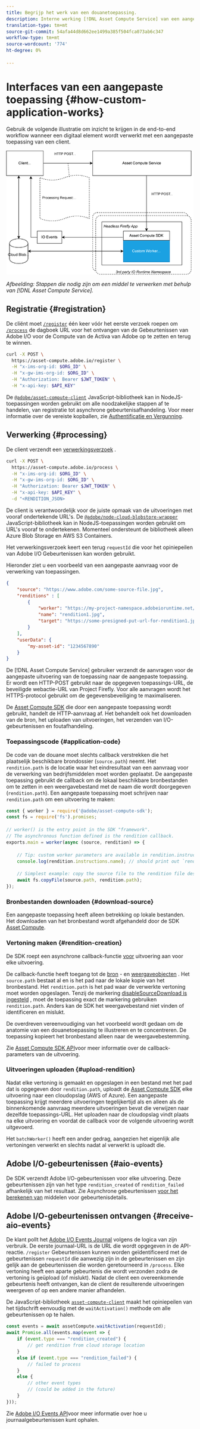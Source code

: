 ```yaml
---
title: Begrijp het werk van een douanetoepassing.
description: Interne werking [!DNL Asset Compute Service] van een aangepaste toepassing voor een beter begrip van de werking ervan.
translation-type: tm+mt
source-git-commit: 54afa44d8d662ee1499a385f504fca073ab6c347
workflow-type: tm+mt
source-wordcount: '774'
ht-degree: 0%

---
```



# Interfaces van een aangepaste toepassing {#how-custom-application-works}

Gebruik de volgende illustratie om inzicht te krijgen in de end-to-end workflow wanneer een digitaal element wordt verwerkt met een aangepaste toepassing van een client.

![Aangepaste workflow voor toepassingen](assets/customworker.png)

*Afbeelding: Stappen die nodig zijn om een middel te verwerken met behulp van [!DNL Asset Compute Service].*

## Registratie {#registration}

De cliënt moet [`/register`](api.md#register) één keer vóór het eerste verzoek roepen om [`/process`](api.md#process-request) de dagboek URL voor het ontvangen van de Gebeurtenissen van Adobe I/O voor de Compute van de Activa van Adobe op te zetten en terug te winnen.

```sh
curl -X POST \
  https://asset-compute.adobe.io/register \
  -H "x-ims-org-id: $ORG_ID" \
  -H "x-gw-ims-org-id: $ORG_ID" \
  -H "Authorization: Bearer $JWT_TOKEN" \
  -H "x-api-key: $API_KEY"
```

De [`@adobe/asset-compute-client`](https://github.com/adobe/asset-compute-client#usage) JavaScript-bibliotheek kan in NodeJS-toepassingen worden gebruikt om alle noodzakelijke stappen af te handelen, van registratie tot asynchrone gebeurtenisafhandeling. Voor meer informatie over de vereiste kopballen, zie [Authentificatie en Vergunning](api.md).

## Verwerking {#processing}

De client verzendt een [verwerkingsverzoek](api.md#process-request) .

```sh
curl -X POST \
  https://asset-compute.adobe.io/process \
  -H "x-ims-org-id: $ORG_ID" \
  -H "x-gw-ims-org-id: $ORG_ID" \
  -H "Authorization: Bearer $JWT_TOKEN" \
  -H "x-api-key: $API_KEY" \
  -d "<RENDITION_JSON>
```

De client is verantwoordelijk voor de juiste opmaak van de uitvoeringen met vooraf ondertekende URL&#39;s. De [`@adobe/node-cloud-blobstore-wrapper`](https://github.com/adobe/node-cloud-blobstore-wrapper#presigned-urls) JavaScript-bibliotheek kan in NodeJS-toepassingen worden gebruikt om URL&#39;s vooraf te ondertekenen. Momenteel ondersteunt de bibliotheek alleen Azure Blob Storage en AWS S3 Containers.

Het verwerkingsverzoek keert een terug `requestId` die voor het opiniepeilen van Adobe I/O Gebeurtenissen kan worden gebruikt.

Hieronder ziet u een voorbeeld van een aangepaste aanvraag voor de verwerking van toepassingen.

```json
{
    "source": "https://www.adobe.com/some-source-file.jpg",
    "renditions" : [
        {
            "worker": "https://my-project-namespace.adobeioruntime.net/api/v1/web/my-namespace-version/my-worker",
            "name": "rendition1.jpg",
            "target": "https://some-presigned-put-url-for-rendition1.jpg",
        }
    ],
    "userData": {
        "my-asset-id": "1234567890"
    }
}
```

De [!DNL Asset Compute Service] gebruiker verzendt de aanvragen voor de aangepaste uitvoering van de toepassing naar de aangepaste toepassing. Er wordt een HTTP-POST gebruikt naar de opgegeven toepassings-URL, de beveiligde webactie-URL van Project Firefly. Voor alle aanvragen wordt het HTTPS-protocol gebruikt om de gegevensbeveiliging te maximaliseren.

De [Asset Compute SDK](https://github.com/adobe/asset-compute-sdk#adobe-asset-compute-worker-sdk) die door een aangepaste toepassing wordt gebruikt, handelt de HTTP-aanvraag af. Het behandelt ook het downloaden van de bron, het uploaden van uitvoeringen, het verzenden van I/O-gebeurtenissen en foutafhandeling.

<!-- TBD: Add the application diagram. -->

### Toepassingscode {#application-code}

De code van de douane moet slechts callback verstrekken die het plaatselijk beschikbare brondossier (`source.path`) neemt. Het `rendition.path` is de locatie waar het eindresultaat van een aanvraag voor de verwerking van bedrijfsmiddelen moet worden geplaatst. De aangepaste toepassing gebruikt de callback om de lokaal beschikbare bronbestanden om te zetten in een weergavebestand met de naam die wordt doorgegeven (`rendition.path`). Een aangepaste toepassing moet schrijven naar `rendition.path` om een uitvoering te maken:

```javascript
const { worker } = require('@adobe/asset-compute-sdk');
const fs = require('fs').promises;

// worker() is the entry point in the SDK "framework".
// The asynchronous function defined is the rendition callback.
exports.main = worker(async (source, rendition) => {

    // Tip: custom worker parameters are available in rendition.instructions.
    console.log(rendition.instructions.name); // should print out `rendition.jpg`.

    // Simplest example: copy the source file to the rendition file destination so as to transfer the asset as is without processing.
    await fs.copyFile(source.path, rendition.path);
});
```

### Bronbestanden downloaden {#download-source}

Een aangepaste toepassing heeft alleen betrekking op lokale bestanden. Het downloaden van het bronbestand wordt afgehandeld door de SDK [Asset Compute](https://github.com/adobe/asset-compute-sdk#adobe-asset-compute-worker-sdk).

### Vertoning maken {#rendition-creation}

De SDK roept een asynchrone callback-functie [voor](https://github.com/adobe/asset-compute-sdk#rendition-callback-for-worker-required) uitvoering aan voor elke uitvoering.

De callback-functie heeft toegang tot de [bron](https://github.com/adobe/asset-compute-sdk#source) - en [weergaveobjecten](https://github.com/adobe/asset-compute-sdk#rendition) . Het `source.path` bestaat al en is het pad naar de lokale kopie van het bronbestand. Het `rendition.path` is het pad waar de verwerkte vertoning moet worden opgeslagen. Tenzij de markering [disableSourceDownload is ingesteld](https://github.com/adobe/asset-compute-sdk#worker-options-optional) , moet de toepassing exact de markering gebruiken `rendition.path`. Anders kan de SDK het weergavebestand niet vinden of identificeren en mislukt.

De overdreven vereenvoudiging van het voorbeeld wordt gedaan om de anatomie van een douanetoepassing te illustreren en te concentreren. De toepassing kopieert het bronbestand alleen naar de weergavebestemming.

Zie [Asset Compute SDK API](https://github.com/adobe/asset-compute-sdk#api-details)voor meer informatie over de callback-parameters van de uitvoering.

### Uitvoeringen uploaden {#upload-rendition}

Nadat elke vertoning is gemaakt en opgeslagen in een bestand met het pad dat is opgegeven door `rendition.path`, uploadt de [Asset Compute SDK](https://github.com/adobe/asset-compute-sdk#adobe-asset-compute-worker-sdk) elke uitvoering naar een cloudopslag (AWS of Azure). Een aangepaste toepassing krijgt meerdere uitvoeringen tegelijkertijd als en alleen als de binnenkomende aanvraag meerdere uitvoeringen bevat die verwijzen naar dezelfde toepassings-URL. Het uploaden naar de cloudopslag vindt plaats na elke uitvoering en voordat de callback voor de volgende uitvoering wordt uitgevoerd.

Het `batchWorker()` heeft een ander gedrag, aangezien het eigenlijk alle vertoningen verwerkt en slechts nadat al verwerkt is uploadt die.

## Adobe I/O-gebeurtenissen {#aio-events}

De SDK verzendt Adobe I/O-gebeurtenissen voor elke uitvoering. Deze gebeurtenissen zijn van het type `rendition_created` of `rendition_failed` afhankelijk van het resultaat. Zie Asynchrone gebeurtenissen [voor het berekenen van](api.md#asynchronous-events) middelen voor gebeurtenisdetails.

## Adobe I/O-gebeurtenissen ontvangen {#receive-aio-events}

De klant pollt het [Adobe I/O Events Journal](https://www.adobe.io/apis/experienceplatform/events/ioeventsapi.html#/Journaling) volgens de logica van zijn verbruik. De eerste journaal-URL is de URL die wordt opgegeven in de API-reactie. `/register` Gebeurtenissen kunnen worden geïdentificeerd met de gebeurtenissen `requestId` die aanwezig zijn in de gebeurtenissen en zijn gelijk aan de gebeurtenissen die worden geretourneerd in `/process`. Elke vertoning heeft een aparte gebeurtenis die wordt verzonden zodra de vertoning is geüpload (of mislukt). Nadat de client een overeenkomende gebeurtenis heeft ontvangen, kan de client de resulterende uitvoeringen weergeven of op een andere manier afhandelen.

De JavaScript-bibliotheek [`asset-compute-client`](https://github.com/adobe/asset-compute-client#usage) maakt het opiniepeilen van het tijdschrift eenvoudig met de `waitActivation()` methode om alle gebeurtenissen op te halen.

```javascript
const events = await assetCompute.waitActivation(requestId);
await Promise.all(events.map(event => {
    if (event.type === "rendition_created") {
        // get rendition from cloud storage location
    }
    else if (event.type === "rendition_failed") {
        // failed to process
    }
    else {
        // other event types
        // (could be added in the future)
    }
}));
```

Zie [Adobe I/O Events API](https://www.adobe.io/apis/experienceplatform/events/ioeventsapi.html#!adobedocs/adobeio-events/master/events-api-reference.yaml)voor meer informatie over hoe u journaalgebeurtenissen kunt ophalen.

<!-- TBD:
* Illustration of the controls/data flow.
* Basic overview, in text and not code, of how an application works.
-->
